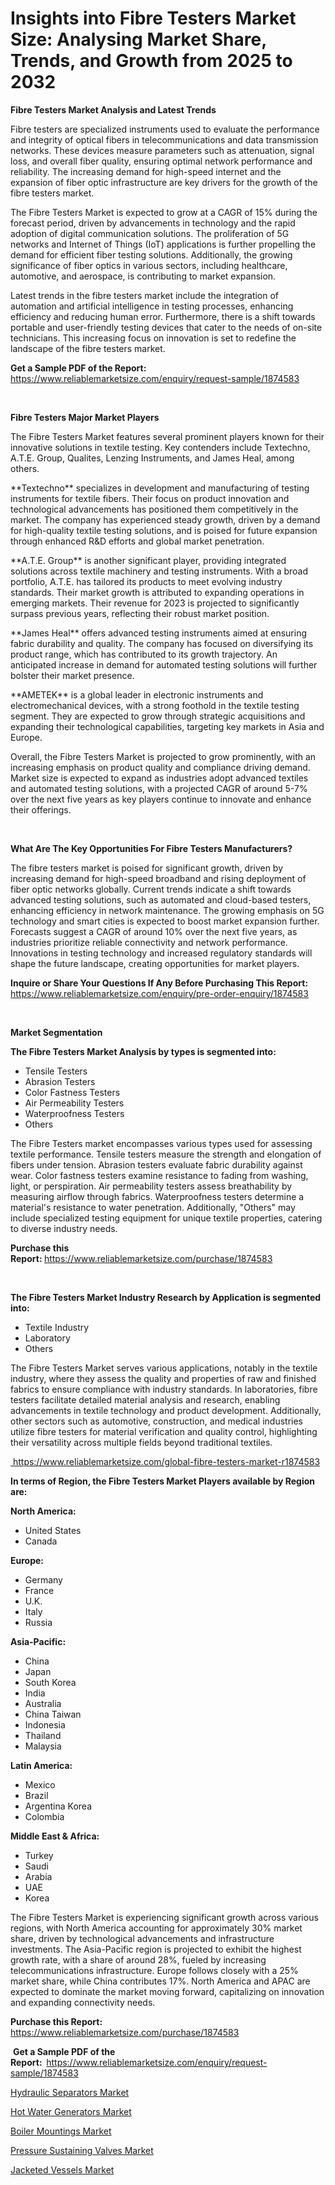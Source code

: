 <p><h1>Insights into Fibre Testers Market Size: Analysing Market Share, Trends, and Growth from 2025 to 2032</h1></p><p><strong>Fibre Testers Market Analysis and Latest Trends</strong></p>
<p><p>Fibre testers are specialized instruments used to evaluate the performance and integrity of optical fibers in telecommunications and data transmission networks. These devices measure parameters such as attenuation, signal loss, and overall fiber quality, ensuring optimal network performance and reliability. The increasing demand for high-speed internet and the expansion of fiber optic infrastructure are key drivers for the growth of the fibre testers market.</p><p>The Fibre Testers Market is expected to grow at a CAGR of 15% during the forecast period, driven by advancements in technology and the rapid adoption of digital communication solutions. The proliferation of 5G networks and Internet of Things (IoT) applications is further propelling the demand for efficient fiber testing solutions. Additionally, the growing significance of fiber optics in various sectors, including healthcare, automotive, and aerospace, is contributing to market expansion.</p><p>Latest trends in the fibre testers market include the integration of automation and artificial intelligence in testing processes, enhancing efficiency and reducing human error. Furthermore, there is a shift towards portable and user-friendly testing devices that cater to the needs of on-site technicians. This increasing focus on innovation is set to redefine the landscape of the fibre testers market.</p></p>
<p><strong>Get a Sample PDF of the Report:&nbsp;</strong> <a href="https://www.reliablemarketsize.com/enquiry/request-sample/1874583?utm_campaign=3175&utm_medium=2&utm_source=Github&utm_content=ia&utm_term=11042025&utm_id=fibre-testers">https://www.reliablemarketsize.com/enquiry/request-sample/1874583</a></p>
<p>&nbsp;</p>
<p><strong>Fibre Testers Major Market Players</strong></p>
<p><p>The Fibre Testers Market features several prominent players known for their innovative solutions in textile testing. Key contenders include Textechno, A.T.E. Group, Qualites, Lenzing Instruments, and James Heal, among others.</p><p>**Textechno** specializes in development and manufacturing of testing instruments for textile fibers. Their focus on product innovation and technological advancements has positioned them competitively in the market. The company has experienced steady growth, driven by a demand for high-quality textile testing solutions, and is poised for future expansion through enhanced R&D efforts and global market penetration.</p><p>**A.T.E. Group** is another significant player, providing integrated solutions across textile machinery and testing instruments. With a broad portfolio, A.T.E. has tailored its products to meet evolving industry standards. Their market growth is attributed to expanding operations in emerging markets. Their revenue for 2023 is projected to significantly surpass previous years, reflecting their robust market position.</p><p>**James Heal** offers advanced testing instruments aimed at ensuring fabric durability and quality. The company has focused on diversifying its product range, which has contributed to its growth trajectory. An anticipated increase in demand for automated testing solutions will further bolster their market presence.</p><p>**AMETEK** is a global leader in electronic instruments and electromechanical devices, with a strong foothold in the textile testing segment. They are expected to grow through strategic acquisitions and expanding their technological capabilities, targeting key markets in Asia and Europe.</p><p>Overall, the Fibre Testers Market is projected to grow prominently, with an increasing emphasis on product quality and compliance driving demand. Market size is expected to expand as industries adopt advanced textiles and automated testing solutions, with a projected CAGR of around 5-7% over the next five years as key players continue to innovate and enhance their offerings.</p></p>
<p>&nbsp;</p>
<p><strong>What Are The Key Opportunities For Fibre Testers Manufacturers?</strong></p>
<p><p>The fibre testers market is poised for significant growth, driven by increasing demand for high-speed broadband and rising deployment of fiber optic networks globally. Current trends indicate a shift towards advanced testing solutions, such as automated and cloud-based testers, enhancing efficiency in network maintenance. The growing emphasis on 5G technology and smart cities is expected to boost market expansion further. Forecasts suggest a CAGR of around 10% over the next five years, as industries prioritize reliable connectivity and network performance. Innovations in testing technology and increased regulatory standards will shape the future landscape, creating opportunities for market players.</p></p>
<p><strong>Inquire or Share Your Questions If Any Before Purchasing This Report:</strong> <a href="https://www.reliablemarketsize.com/enquiry/pre-order-enquiry/1874583?utm_campaign=3175&utm_medium=2&utm_source=Github&utm_content=ia&utm_term=11042025&utm_id=fibre-testers">https://www.reliablemarketsize.com/enquiry/pre-order-enquiry/1874583</a></p>
<p>&nbsp;</p>
<p><strong>Market Segmentation</strong></p>
<p><strong>The Fibre Testers Market Analysis by types is segmented into:</strong></p>
<p><ul><li>Tensile Testers</li><li>Abrasion Testers</li><li>Color Fastness Testers</li><li>Air Permeability Testers</li><li>Waterproofness Testers</li><li>Others</li></ul></p>
<p><p>The Fibre Testers market encompasses various types used for assessing textile performance. Tensile testers measure the strength and elongation of fibers under tension. Abrasion testers evaluate fabric durability against wear. Color fastness testers examine resistance to fading from washing, light, or perspiration. Air permeability testers assess breathability by measuring airflow through fabrics. Waterproofness testers determine a material's resistance to water penetration. Additionally, "Others" may include specialized testing equipment for unique textile properties, catering to diverse industry needs.</p></p>
<p><strong>Purchase this Report:&nbsp;</strong><a href="https://www.reliablemarketsize.com/purchase/1874583?utm_campaign=3175&utm_medium=2&utm_source=Github&utm_content=ia&utm_term=11042025&utm_id=fibre-testers">https://www.reliablemarketsize.com/purchase/1874583</a></p>
<p>&nbsp;</p>
<p><strong>The Fibre Testers Market Industry Research by Application is segmented into:</strong></p>
<p><ul><li>Textile Industry</li><li>Laboratory</li><li>Others</li></ul></p>
<p><p>The Fibre Testers Market serves various applications, notably in the textile industry, where they assess the quality and properties of raw and finished fabrics to ensure compliance with industry standards. In laboratories, fibre testers facilitate detailed material analysis and research, enabling advancements in textile technology and product development. Additionally, other sectors such as automotive, construction, and medical industries utilize fibre testers for material verification and quality control, highlighting their versatility across multiple fields beyond traditional textiles.</p></p>
<p><a href="https://www.reliablemarketsize.com/global-fibre-testers-market-r1874583?utm_campaign=3175&utm_medium=2&utm_source=Github&utm_content=ia&utm_term=11042025&utm_id=fibre-testers">&nbsp;https://www.reliablemarketsize.com/global-fibre-testers-market-r1874583</a></p>
<p><strong>In terms of Region, the Fibre Testers Market Players available by Region are:</strong></p>
<p>
    <p> <strong> North America: </strong>
        <ul>
            <li>United States</li>
            <li>Canada</li>
        </ul>
        </p> 
    <p> <strong> Europe: </strong>
        <ul>
            <li>Germany</li>
            <li>France</li>
            <li>U.K.</li>
            <li>Italy</li>
            <li>Russia</li>
        </ul>
        </p> 
    <p> <strong> Asia-Pacific: </strong>
        <ul>
            <li>China</li>
            <li>Japan</li>
            <li>South Korea</li>
            <li>India</li>
            <li>Australia</li>
            <li>China Taiwan</li>
            <li>Indonesia</li>
            <li>Thailand</li>
            <li>Malaysia</li>
        </ul>
        </p> 
    <p> <strong> Latin America: </strong>
        <ul>
            <li>Mexico</li>
            <li>Brazil</li>
            <li>Argentina Korea</li>
            <li>Colombia</li>
        </ul>
        </p> 
    <p> <strong> Middle East & Africa: </strong>
        <ul>
            <li>Turkey</li>
            <li>Saudi</li>
            <li>Arabia</li>
            <li>UAE</li>
            <li>Korea</li>
        </ul>
    </p>
    </p>
<p><p>The Fibre Testers Market is experiencing significant growth across various regions, with North America accounting for approximately 30% market share, driven by technological advancements and infrastructure investments. The Asia-Pacific region is projected to exhibit the highest growth rate, with a share of around 28%, fueled by increasing telecommunications infrastructure. Europe follows closely with a 25% market share, while China contributes 17%. North America and APAC are expected to dominate the market moving forward, capitalizing on innovation and expanding connectivity needs.</p></p>
<p><strong>Purchase this Report: </strong><a href="https://www.reliablemarketsize.com/purchase/1874583?utm_campaign=3175&utm_medium=2&utm_source=Github&utm_content=ia&utm_term=11042025&utm_id=fibre-testers">https://www.reliablemarketsize.com/purchase/1874583</a></p>
<p>&nbsp;<strong>Get a Sample PDF of the Report:&nbsp;&nbsp;</strong><a href="https://www.reliablemarketsize.com/enquiry/request-sample/1874583?utm_campaign=3175&utm_medium=2&utm_source=Github&utm_content=ia&utm_term=11042025&utm_id=fibre-testers">https://www.reliablemarketsize.com/enquiry/request-sample/1874583</a></p>
<p><strong></strong></p>
<p><p><a href="https://github.com/donnettaletizia/Market-Research-Report-List-1/blob/main/hydraulic-separators-market.md?utm_campaign=3175&utm_medium=2&utm_source=Github&utm_content=ia&utm_term=11042025&utm_id=fibre-testers">Hydraulic Separators Market</a></p><p><a href="https://github.com/MonroeBullock54/Market-Research-Report-List-2/blob/main/hot-water-generators-market.md?utm_campaign=3175&utm_medium=2&utm_source=Github&utm_content=ia&utm_term=11042025&utm_id=fibre-testers">Hot Water Generators Market</a></p><p><a href="https://github.com/skerretflossie9297/Market-Research-Report-List-1/blob/main/boiler-mountings-market.md?utm_campaign=3175&utm_medium=2&utm_source=Github&utm_content=ia&utm_term=11042025&utm_id=fibre-testers">Boiler Mountings Market</a></p><p><a href="https://github.com/juniordelafrance/Market-Research-Report-List-5/blob/main/pressure-sustaining-valves-market.md?utm_campaign=3175&utm_medium=2&utm_source=Github&utm_content=ia&utm_term=11042025&utm_id=fibre-testers">Pressure Sustaining Valves Market</a></p><p><a href="https://github.com/shondapmbau/Market-Research-Report-List-1/blob/main/jacketed-vessels-market.md?utm_campaign=3175&utm_medium=2&utm_source=Github&utm_content=ia&utm_term=11042025&utm_id=fibre-testers">Jacketed Vessels Market</a></p></p>
